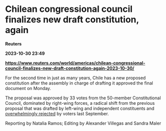 # Chilean congressional council finalizes new draft constitution, again
**Reuters**

**2023-10-30 23:49**

**https://www.reuters.com/world/americas/chilean-congressional-council-finalizes-new-draft-constitution-again-2023-10-30/**

For the second time in just as many years, Chile has a new proposed constitution after the assembly in charge of drafting it approved the final document on Monday.

The proposal was approved by 33 votes from the 50-member Constitutional Council, dominated by right-wing forces, a radical shift from the previous proposal that was drafted by left-wing and independent constituents and [overwhelmingly rejected](https://www.reuters.com/world/americas/chileans-head-polls-decide-progressive-new-constitution-2022-09-04/) by voters last September.

Reporting by Natalia Ramos; Editing by Alexander Villegas and Sandra Maler